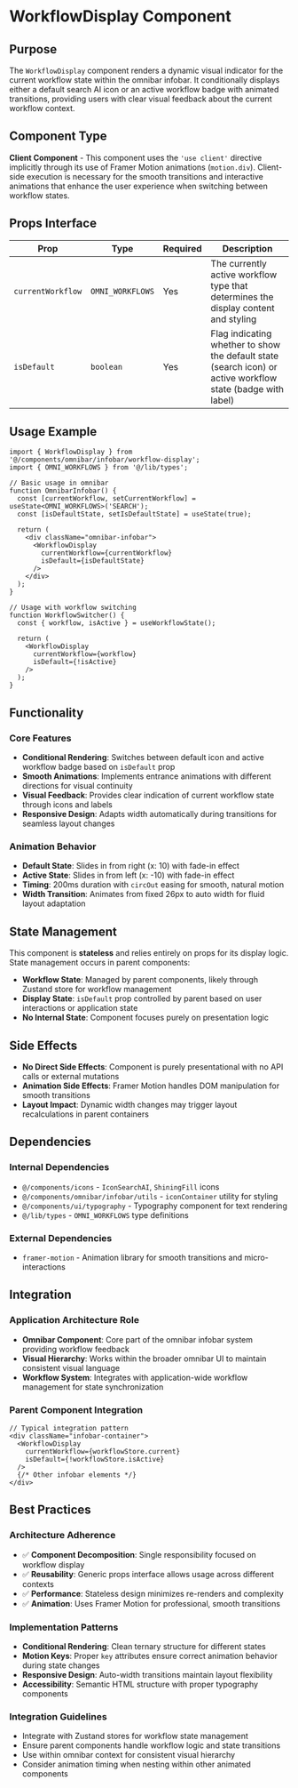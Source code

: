 # WorkflowDisplay Component

## Purpose

The `WorkflowDisplay` component renders a dynamic visual indicator for the current workflow state within the omnibar infobar. It conditionally displays either a default search AI icon or an active workflow badge with animated transitions, providing users with clear visual feedback about the current workflow context.

## Component Type

**Client Component** - This component uses the `'use client'` directive implicitly through its use of Framer Motion animations (`motion.div`). Client-side execution is necessary for the smooth transitions and interactive animations that enhance the user experience when switching between workflow states.

## Props Interface

| Prop | Type | Required | Description |
|------|------|----------|-------------|
| `currentWorkflow` | `OMNI_WORKFLOWS` | Yes | The currently active workflow type that determines the display content and styling |
| `isDefault` | `boolean` | Yes | Flag indicating whether to show the default state (search icon) or active workflow state (badge with label) |

## Usage Example

```tsx
import { WorkflowDisplay } from '@/components/omnibar/infobar/workflow-display';
import { OMNI_WORKFLOWS } from '@/lib/types';

// Basic usage in omnibar
function OmnibarInfobar() {
  const [currentWorkflow, setCurrentWorkflow] = useState<OMNI_WORKFLOWS>('SEARCH');
  const [isDefaultState, setIsDefaultState] = useState(true);

  return (
    <div className="omnibar-infobar">
      <WorkflowDisplay 
        currentWorkflow={currentWorkflow}
        isDefault={isDefaultState}
      />
    </div>
  );
}

// Usage with workflow switching
function WorkflowSwitcher() {
  const { workflow, isActive } = useWorkflowState();
  
  return (
    <WorkflowDisplay 
      currentWorkflow={workflow}
      isDefault={!isActive}
    />
  );
}
```

## Functionality

### Core Features
- **Conditional Rendering**: Switches between default icon and active workflow badge based on `isDefault` prop
- **Smooth Animations**: Implements entrance animations with different directions for visual continuity
- **Visual Feedback**: Provides clear indication of current workflow state through icons and labels
- **Responsive Design**: Adapts width automatically during transitions for seamless layout changes

### Animation Behavior
- **Default State**: Slides in from right (x: 10) with fade-in effect
- **Active State**: Slides in from left (x: -10) with fade-in effect
- **Timing**: 200ms duration with `circOut` easing for smooth, natural motion
- **Width Transition**: Animates from fixed 26px to auto width for fluid layout adaptation

## State Management

This component is **stateless** and relies entirely on props for its display logic. State management occurs in parent components:

- **Workflow State**: Managed by parent components, likely through Zustand store for workflow management
- **Display State**: `isDefault` prop controlled by parent based on user interactions or application state
- **No Internal State**: Component focuses purely on presentation logic

## Side Effects

- **No Direct Side Effects**: Component is purely presentational with no API calls or external mutations
- **Animation Side Effects**: Framer Motion handles DOM manipulation for smooth transitions
- **Layout Impact**: Dynamic width changes may trigger layout recalculations in parent containers

## Dependencies

### Internal Dependencies
- `@/components/icons` - `IconSearchAI`, `ShiningFill` icons
- `@/components/omnibar/infobar/utils` - `iconContainer` utility for styling
- `@/components/ui/typography` - Typography component for text rendering
- `@/lib/types` - `OMNI_WORKFLOWS` type definitions

### External Dependencies
- `framer-motion` - Animation library for smooth transitions and micro-interactions

## Integration

### Application Architecture Role
- **Omnibar Component**: Core part of the omnibar infobar system providing workflow feedback
- **Visual Hierarchy**: Works within the broader omnibar UI to maintain consistent visual language
- **Workflow System**: Integrates with application-wide workflow management for state synchronization

### Parent Component Integration
```tsx
// Typical integration pattern
<div className="infobar-container">
  <WorkflowDisplay 
    currentWorkflow={workflowStore.current}
    isDefault={!workflowStore.isActive}
  />
  {/* Other infobar elements */}
</div>
```

## Best Practices

### Architecture Adherence
- ✅ **Component Decomposition**: Single responsibility focused on workflow display
- ✅ **Reusability**: Generic props interface allows usage across different contexts
- ✅ **Performance**: Stateless design minimizes re-renders and complexity
- ✅ **Animation**: Uses Framer Motion for professional, smooth transitions

### Implementation Patterns
- **Conditional Rendering**: Clean ternary structure for different states
- **Motion Keys**: Proper `key` attributes ensure correct animation behavior during state changes
- **Responsive Design**: Auto-width transitions maintain layout flexibility
- **Accessibility**: Semantic HTML structure with proper typography components

### Integration Guidelines
- Integrate with Zustand stores for workflow state management
- Ensure parent components handle workflow logic and state transitions
- Use within omnibar context for consistent visual hierarchy
- Consider animation timing when nesting within other animated components